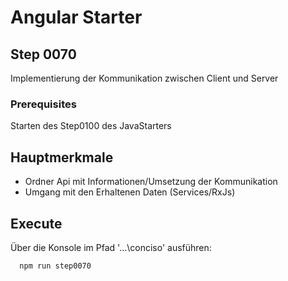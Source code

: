 # Angular Starter #

## Step 0070
Implementierung der Kommunikation zwischen Client und Server

### Prerequisites
Starten des Step0100 des JavaStarters

## Hauptmerkmale
 - Ordner Api mit Informationen/Umsetzung der Kommunikation
 - Umgang mit den Erhaltenen Daten (Services/RxJs)

## Execute
Über die Konsole im Pfad '...\conciso' ausführen:
```shell
  npm run step0070
```